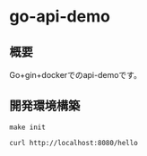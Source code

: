 # go-api-demo

## 概要

Go+gin+dockerでのapi-demoです。

## 開発環境構築

```shell
make init
```

```shell
curl http://localhost:8080/hello
```
